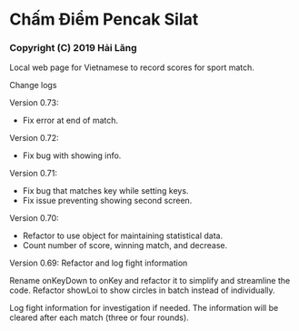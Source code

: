 # Chấm Điểm Pencak Silat
### Copyright (C) 2019 Hải Lăng

Local web page for Vietnamese to record scores for sport match.

Change logs

Version 0.73:
* Fix error at end of match.

Version 0.72:
* Fix bug with showing info.

Version 0.71:
* Fix bug that matches key while setting keys.
* Fix issue preventing showing second screen.

Version 0.70:
* Refactor to use object for maintaining statistical data.
* Count number of score, winning match, and decrease.

Version 0.69:
Refactor and log fight information

Rename onKeyDown to onKey and refactor it to simplify and streamline the
code. Refactor showLoi to show circles in batch instead of individually.

Log fight information for investigation if needed. The information will
be cleared after each match (three or four rounds).
